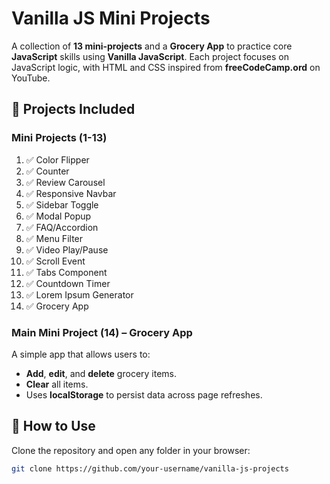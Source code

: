 # Vanilla JS Mini Projects

A collection of **13 mini-projects** and a **Grocery App** to practice core **JavaScript** skills using **Vanilla JavaScript**. Each project focuses on JavaScript logic, with HTML and CSS inspired from **freeCodeCamp.ord** on YouTube.

## 📁 Projects Included

### Mini Projects (1-13)
1. ✅ Color Flipper  
2. ✅ Counter  
3. ✅ Review Carousel  
4. ✅ Responsive Navbar  
5. ✅ Sidebar Toggle  
6. ✅ Modal Popup  
7. ✅ FAQ/Accordion  
8. ✅ Menu Filter  
9. ✅ Video Play/Pause  
10. ✅ Scroll Event  
11. ✅ Tabs Component  
12. ✅ Countdown Timer  
13. ✅ Lorem Ipsum Generator
14. ✅ Grocery App

### Main Mini Project (14) – **Grocery App**
A simple app that allows users to:
- **Add**, **edit**, and **delete** grocery items.
- **Clear** all items.
- Uses **localStorage** to persist data across page refreshes.

## 🚀 How to Use

Clone the repository and open any folder in your browser:

```bash
git clone https://github.com/your-username/vanilla-js-projects
